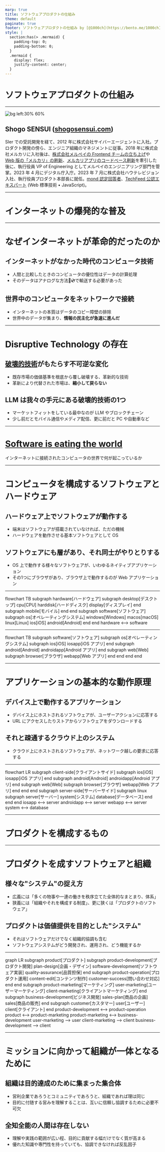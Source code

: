 ```yaml
---
marp: true
title: ソフトウェアプロダクトの仕組み
theme: default
paginate: true
footer: ソフトウェアプロダクトの仕組み by [@1000ch](https://bento.me/1000ch)
style: |
  section:has(> .mermaid) {
    padding-top: 0;
    padding-bottom: 0;
  }
  .mermaid {
    display: flex;
    justify-content: center;
  }
---
```


<!-- _class: invert -->

# <!-- fit --> ソフトウェアプロダクトの仕組み

---

![bg left:30% 60%](https://shogosensui.com/img/1000ch.avif)

## Shogo SENSUI ([shogosensui.com](https://shogosensui.com))

SIer での受託開発を経て、2012 年に株式会社サイバーエージェントに入社。プロダクト開発の傍ら、エンジニア組織のマネジメントに従事。2018 年に株式会社メルカリに入社後は、[株式会社メルペイの Frontend チームの立ち上げ](https://engineering.mercari.com/blog/entry/20201222-merpay-frontend/)や [Web 版の「メルカリ」の刷新](https://engineering.mercari.com/blog/entry/20210810-the-new-mercari-web/)、[メルカリアプリのコードベース刷新](https://engineering.mercari.com/blog/entry/20221213-ground-up-app/)を牽引した後に、執行役員 VP of Engineering としてメルペイのエンジニアリング部門を管掌。2023 年 4 月にデジタル庁入庁。2023 年 7 月に株式会社ハウテレビジョン入社、執行役員プロダクト本部長に就任。[mond 認定回答者](https://mond.how/1000ch)、[TechFeed 公認エキスパート](https://techfeed.io/people/@1000ch) (Web 標準技術 • JavaScript)。

---

<!-- _class: invert -->

# <!-- fit --> インターネットの爆発的な普及

---

# なぜインターネットが革命的だったのか

## インターネットがなかった時代のコンピュータ技術

- 人間と比較したときのコンピュータの優位性はデータの計算処理
- そのデータはアナログな方法💾💿で輸送する必要があった

## 世界中のコンピュータをネットワークで接続

- インターネットの本質はデータのコピー障壁の排除
- 世界中のデータが集まり、**情報の民主化が急速に進んだ**

---

# Disruptive Technology の存在

## [破壊的技術](https://ja.wikipedia.org/wiki/%E7%A0%B4%E5%A3%8A%E7%9A%84%E6%8A%80%E8%A1%93)がもたらす不可逆な変化

- 既存市場の価値基準を根底から覆し破壊する、革新的な技術
- 革新により代替された市場は、**縮小して戻らない**

## LLM は我々の手元にある破壊的技術の1つ

- マーケットフィットをしている最中なのが LLM やブロックチェーン
- 少し前だとモバイル通信やメディア配信、更に前だと PC や自動車など

---

<!-- _class: invert -->

# <!-- fit --> [Software is eating the world](https://a16z.com/why-software-is-eating-the-world/)

インターネットに接続されたコンピュータの世界で何が起こっているか

---

# コンピュータを構成するソフトウェアとハードウェア

## ハードウェア上でソフトウェアが動作する

- 端末はソフトウェアが搭載されていなければ、ただの機械
- ハードウェアを動作させる基本ソフトウェアとして OS

## ソフトウェアにも層があり、それ同士がやりとりする

- OS 上で動作する様々なソフトウェアが、いわゆるネイティブアプリケーション
- その1つにブラウザがあり、ブラウザ上で動作するのが Web アプリケーション

---

<!-- _header: コンピュータはソフトウェアとハードウェアで構成される -->

<div class="mermaid">
flowchart TB
subgraph hardware[ハードウェア]
  subgraph desktop[デスクトップ]
    cpu[CPU]
    harddisk[ハードディスク]
    display[ディスプレイ]
  end
  subgraph mobile[モバイル]
  end
end
subgraph software[ソフトウェア]
  subgraph os[オペレーティングシステム]
    windows[Windows]
    macos[macOS]
    linux[Linux]
    ios[iOS]
    android[Android]
  end
end
hardware <--> software
</div>

---

<!-- _header: ソフトウェアにも様々なレイヤが存在する -->

<div class="mermaid">
flowchart TB
subgraph software[ソフトウェア]
  subgraph os[オペレーティングシステム]
    subgraph ios[iOS]
      iosapp[iOS アプリ]
    end
    subgraph android[Android]
      androidapp[Android アプリ]
    end
    subgraph web[Web]
      subgraph browser[ブラウザ]
        webapp[Web アプリ]
      end
    end
  end
end
</div>

---

# アプリケーションの基本的な動作原理

## デバイス上で動作するアプリケーション

- デバイス上にホストされるソフトウェアが、ユーザーアクションに応答する
- URL にアクセスしたりストアからソフトウェアをダウンロードする

## それと疎通するクラウド上のシステム

- クラウド上にホストされるソフトウェアが、ネットワーク越しの要求に応答する

---

<!-- _header: 実際のソフトウェア動作を表現すると -->

<div class="mermaid">
flowchart LR
subgraph client-side[クライアントサイド]
  subgraph ios[iOS]
    iosapp[iOS アプリ]
  end
  subgraph android[Android]
    androidapp[Android アプリ]
  end
  subgraph web[Web]
    subgraph browser[ブラウザ]
      webapp[Web アプリ]
    end
  end
end
subgraph server-side[サーバーサイド]
  subgraph linux
    subgraph server[サーバー]
      system[システム]
      database[データベース]
    end
  end
end
iosapp <--> server
androidapp <--> server
webapp <--> server
system <--> database
</div>

---

<!-- _class: invert -->

# <!-- fit --> プロダクトを構成するもの

---

# プロダクトを成すソフトウェアと組織

## 様々な"システム"の捉え方

- 広義には「多くの物事や一連の働きを秩序立てた全体的なまとまり、体系」
- 狭義には「組織やそれを構成する制度」、更に狭くは「プロダクトのソフトウェア」

## プロダクトは価値提供を目的とした"システム"

- それはソフトウェアだけでなく組織的協調も含む
- ソフトウェアシステムがどう開発され、運用され、どう機能するか

---

<!-- _header: プロダクトの価値がデリバリーされるまでの例 -->

<div class="mermaid">
graph LR
subgraph product[プロダクト]
  subgraph product-development[プロダクト開発]
      plan-design[企画・デザイン]
      software-development[ソフトウェア実装]
      quality-assurance[品質担保]
  end
  subgraph product-operation[プロダクト運用]
      content-edit[コンテンツ制作]
      customer-success[問い合わせ対応]
  end
end
subgraph product-marketing[マーケティング]
  user-marketing[ユーザーマーケティング]
  client-marketing[クライアントマーケティング]
end
subgraph business-development[ビジネス開発]
  sales-plan[商品の企画]
  sales[商品の販売]
end
subgraph customer[カスタマー]
  user[ユーザー]
  client[クライアント]
end
product-development <--> product-operation
product <--> product-marketing
product-marketing <--> business-development
user-marketing --> user
client-marketing --> client
business-development --> client
</div>

---

# ミッションに向かって組織が一体となるために

## 組織は目的達成のために集まった集合体

- 営利企業であろうとコミュニティであろうと、組織であれば理は同じ
- 目的に付随する営みを理解することは、互いに信頼し協調するために必要不可欠

## 全知全能の人間は存在しない

- 理解や実践の範囲が広い程、目的に貢献する幅だけでなく質が高まる
- 優れた知識や専門性を持っていても、協調できなければ反乱因子

<script type="module">
import mermaid from 'https://unpkg.com/mermaid@10/dist/mermaid.esm.min.mjs';
mermaid.initialize({startOnLoad: true});
</script>
<script defer src="https://platform.x.com/widgets.js"></script>
